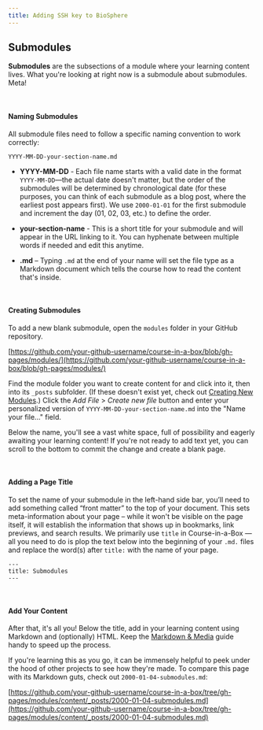 ```yaml
---
title: Adding SSH key to BioSphere
---
```


## Submodules

**Submodules** are the subsections of a module where your learning content lives. What you're looking at right now is a submodule about submodules. Meta!

<br>

#### Naming Submodules

All submodule files need to follow a specific naming convention to work correctly: 

`YYYY-MM-DD-your-section-name.md`

* **YYYY-MM-DD** - Each file name starts with a valid date in the format `YYYY-MM-DD`—the actual date doesn't matter, but the order of the submodules will be determined by chronological date (for these purposes, you can think of each submodule as a blog post, where the earliest post appears first). We use `2000-01-01` for the first submodule and increment the day (01, 02, 03, etc.) to define the order.

* **your-section-name** - This is a short title for your submodule and will appear in the URL linking to it. You can hyphenate between multiple words if needed and edit this anytime.

* **.md** – Typing `.md` at the end of your name will set the file type as a Markdown document which tells the course how to read the content that's inside. 

<br>

#### Creating Submodules 

To add a new blank submodule, open the `modules` folder in your GitHub repository. 

[https://github.com/your-github-username/course-in-a-box/blob/gh-pages/modules/](https://github.com/your-github-username/course-in-a-box/blob/gh-pages/modules/)

Find the module folder you want to create content for and click into it, then into its `_posts` subfolder. (If these doesn't exist yet, check out [Creating New Modules](../modules).) Click the *Add File* > *Create new file* button and enter your personalized version of `YYYY-MM-DD-your-section-name.md` into the "Name your file..." field.

Below the name, you'll see a vast white space, full of possibility and eagerly awaiting your learning content! If you're not ready to add text yet, you can scroll to the bottom to commit the change and create a blank page.

<br>

#### Adding a Page Title

To set the name of your submodule in the left-hand side bar, you’ll need to add something called “front matter” to the top of your document. This sets meta-information about your page – while it won't be visible on the page itself, it will establish the information that shows up in bookmarks, link previews, and search results. We primarily use `title` in Course-in-a-Box — all you need to do is plop the text below into the beginning of your `.md.` files and replace the word(s) after `title:` with the name of your page. 

```
---
title: Submodules
---
```

<br>

#### Add Your Content

After that, it's all you! Below the title, add in your learning content using Markdown and (optionally) HTML. Keep the [Markdown & Media](../markdown-and-media) guide handy to speed up the process.

If you're learning this as you go, it can be immensely helpful to peek under the hood of other projects to see how they're made. To compare this page with its Markdown guts, check out `2000-01-04-submodules.md`:

[https://github.com/your-github-username/course-in-a-box/tree/gh-pages/modules/content/_posts/2000-01-04-submodules.md](https://github.com/your-github-username/course-in-a-box/tree/gh-pages/modules/content/_posts/2000-01-04-submodules.md)
